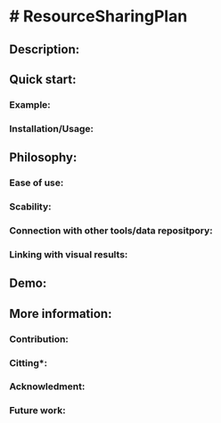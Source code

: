 <h1># ResourceSharingPlan</h1>

<h2>Description:</h2>

<h2>Quick start:</h2>
  <h3>Example:</h3>

  <h3>Installation/Usage:</h3>

<h2>Philosophy:</h2>
  <h3>Ease of use:</h3>

  <h3>Scability:</h3>
  
  <h3>Connection with other tools/data repositpory:</h3>
  
  <h3>Linking with visual results:</h3>
  
<h2>Demo:</h2>

<h2>More information:</h2>
  <h3>Contribution:</h3>

  <h3>Citting*:</h3>

  <h3>Acknowledment:</h3>

  <h3>Future work:</h3>
